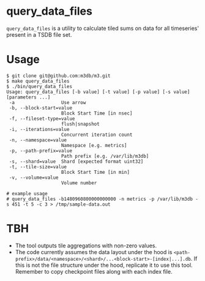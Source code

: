 # query_data_files

`query_data_files` is a utility to calculate tiled sums on data for all timeseries' present in a TSDB file set.

# Usage
```
$ git clone git@github.com:m3db/m3.git
$ make query_data_files
$ ./bin/query_data_files
Usage: query_data_files [-b value] [-t value] [-p value] [-s value] [parameters ...]
 -a                 Use arrow
 -b, --block-start=value
                    Block Start Time [in nsec]
 -f, --fileset-type=value
                    flush|snapshot
 -i, --iterations=value
                    Concurrent iteration count
 -n, --namespace=value
                    Namespace [e.g. metrics]
 -p, --path-prefix=value
                    Path prefix [e.g. /var/lib/m3db]
 -s, --shard=value  Shard [expected format uint32]
 -t, --tile-size=value
                    Block Start Time [in min]
 -v, --volume=value
                    Volume number

# example usage
# query_data_files -b1480960800000000000 -n metrics -p /var/lib/m3db -s 451 -t 5 -c 3 > /tmp/sample-data.out
```

# TBH
- The tool outputs tile aggregations with non-zero values.
- The code currently assumes the data layout under the hood is `<path-prefix>/data/<namespace>/<shard>/...<block-start>-[index|...].db`. If this is not the file structure under the hood, replicate it to use this tool. Remember to copy checkpoint files along with each index file.
